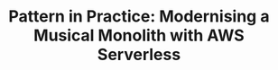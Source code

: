 ---
layout: pattern-library-item
title: "Pattern in Practice: Modernising a Musical Monolith with AWS Serverless"
permalink: /pattern-library/modernising-a-musical-monolith-with-aws-serverless
description: "Revamping an Online Musical Instruments Retailer's Legacy Architecture with AWS Serverless for Scalability and Performance."
og_image_url: /assets/img/photos/opengraph/axops-technologies-og-image-v1.jpg
---